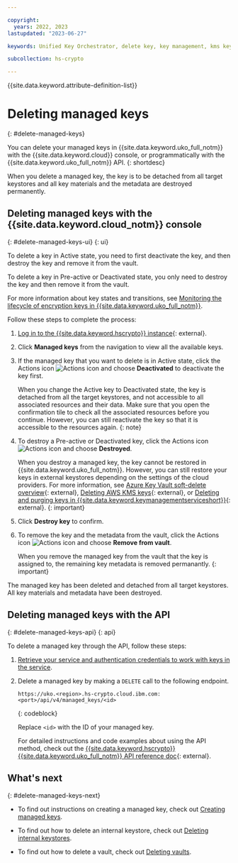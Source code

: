 ```yaml
---

copyright:
  years: 2022, 2023
lastupdated: "2023-06-27"

keywords: Unified Key Orchestrator, delete key, key management, kms key, UKO

subcollection: hs-crypto

---
```


{{site.data.keyword.attribute-definition-list}}




# Deleting managed keys
{: #delete-managed-keys}

You can delete your managed keys in {{site.data.keyword.uko_full_notm}} with the {{site.data.keyword.cloud}} console, or programmatically with the {{site.data.keyword.uko_full_notm}} API.
{: shortdesc}

When you delete a managed key, the key is to be detached from all target keystores and all key materials and the metadata are destroyed permanently.


## Deleting managed keys with the {{site.data.keyword.cloud_notm}} console
{: #delete-managed-keys-ui}
{: ui}

To delete a key in Active state, you need to first deactivate the key, and then destroy the key and remove it from the vault. 

To delete a key in Pre-active or Deactivated state, you only need to destroy the key and then remove it from the vault.

For more information about key states and transitions, see [Monitoring the lifecycle of encryption keys in {{site.data.keyword.uko_full_notm}}](/docs/hs-crypto?topic=hs-crypto-uko-key-states).

Follow these steps to complete the process:

1. [Log in to the {{site.data.keyword.hscrypto}} instance](https://cloud.ibm.com/login){: external}.
2. Click **Managed keys** from the navigation to view all the available keys.
3. If the managed key that you want to delete is in Active state, click the Actions icon ![Actions icon](../icons/action-menu-icon.svg "Actions") and choose **Deactivated** to deactivate the key first.

   When you change the Active key to Deactivated state, the key is detached from all the target keystores, and not accessible to all associated resources and their data. Make sure that you open the confirmation tile to check all the associated resources before you continue. However, you can still reactivate the key so that it is accessible to the resources again.
    {: note}

4. To destroy a Pre-active or Deactivated key, click the Actions icon ![Actions icon](../icons/action-menu-icon.svg "Actions") and choose **Destroyed**.
    
    When you destroy a managed key, the key cannot be restored in {{site.data.keyword.uko_full_notm}}. However, you can still restore your keys in external keystores depending on the settings of the cloud providers. For more information, see [Azure Key Vault soft-delete overview](https://docs.microsoft.com/en-us/azure/key-vault/general/soft-delete-overview){: external}, [Deleting AWS KMS keys](https://docs.aws.amazon.com/kms/latest/developerguide/deleting-keys.html){: external}, or [Deleting and purging keys in {{site.data.keyword.keymanagementserviceshort}}](/docs/key-protect?topic=key-protect-delete-purge-keys){: external}.
    {: important}

5. Click **Destroy key** to confirm.
6. To remove the key and the metadata from the vault, click the Actions icon ![Actions icon](../icons/action-menu-icon.svg "Actions") and choose **Remove from vault**.
   
   When you remove the managed key from the vault that the key is assigned to, the remaining key metadata is removed permanantly. 
    {: important}

The managed key has been deleted and detached from all target keystores. All key materials and metadata have been destroyed. 

## Deleting managed keys with the API
{: #delete-managed-keys-api}
{: api}

To delete a managed key through the API, follow these steps:

1. [Retrieve your service and authentication credentials to work with keys in the service](/docs/hs-crypto?topic=hs-crypto-set-up-uko-api).
   
2. Delete a managed key by making a `DELETE` call to the following endpoint.

    ```
    https://uko.<region>.hs-crypto.cloud.ibm.com:<port>/api/v4/managed_keys/<id>
    ```
    {: codeblock}

    Replace `<id>` with the ID of your managed key.

    For detailed instructions and code examples about using the API method, check out the [{{site.data.keyword.hscrypto}} {{site.data.keyword.uko_full_notm}} API reference doc](/apidocs/uko#delete-managed-key){: external}.



## What's next
{: #delete-managed-keys-next}

- To find out instructions on creating a managed key, check out [Creating managed keys](/docs/hs-crypto?topic=hs-crypto-create-managed-keys).
  
- To find out how to delete an internal keystore, check out [Deleting internal keystores](/docs/hs-crypto?topic=hs-crypto-delete-internal-keystores).

- To find out how to delete a vault, check out [Deleting vaults](/docs/hs-crypto?topic=hs-crypto-delete-vaults).



